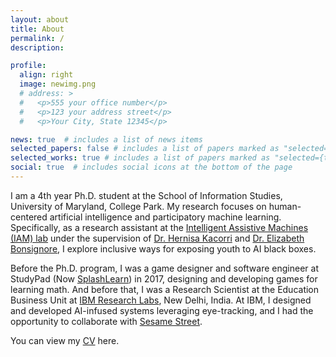```yaml
---
layout: about
title: About
permalink: /
description:

profile:
  align: right
  image: newimg.png
  # address: >
  #   <p>555 your office number</p>
  #   <p>123 your address street</p>
  #   <p>Your City, State 12345</p>

news: true  # includes a list of news items
selected_papers: false # includes a list of papers marked as "selected={true}"
selected_works: true # includes a list of papers marked as "selected={true}"
social: true  # includes social icons at the bottom of the page
---
```

I am a 4th year Ph.D. student at the School of Information Studies, University of Maryland, College Park. My research focuses on human-centered artificial intelligence and participatory machine learning. Specifically, as a research assistant at the [Intelligent Assistive Machines (IAM) lab](https://iam.umd.edu/) under the supervision of [Dr. Hernisa Kacorri](https://scholar.google.com/citations?user=El-R5MEAAAAJ) and [Dr. Elizabeth Bonsignore](https://www.researchgate.net/profile/Elizabeth-Bonsignore), I explore inclusive ways for exposing youth to AI black boxes.

Before the Ph.D. program, I was a game designer and software engineer at StudyPad (Now [SplashLearn](https://www.splashlearn.com/)) in 2017, designing and developing games for learning math. And before that, I was a Research Scientist at the Education Business Unit at [IBM Research Labs](https://research.ibm.com/labs/india/), New Delhi, India. At IBM, I designed and developed AI-infused systems leveraging eye-tracking, and I had the opportunity to collaborate with [Sesame Street](https://www.forbes.com/sites/ibm/2016/04/27/how-sesame-street-and-ibm-watson-can-help-re-revolutionize-preschool-learning/?sh=43eac1ba27a2). 

You can view my <a href="https://drive.google.com/file/d/1tKiDGH1_3D2jjajfs9mj4FNqgoCA_VLK/view?usp=sharing" target="_blank">CV</a> here.